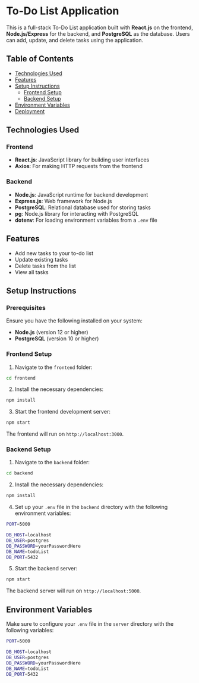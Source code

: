 # To-Do List Application

This is a full-stack To-Do List application built with **React.js** on the frontend, 
**Node.js/Express** for the backend, and **PostgreSQL** as the database. 
Users can add, update, and delete tasks using the application.

## Table of Contents

- [Technologies Used](#technologies-used)
- [Features](#features)
- [Setup Instructions](#setup-instructions)
  - [Frontend Setup](#frontend-setup)
  - [Backend Setup](#backend-setup)
- [Environment Variables](#environment-variables)
- [Deployment](#deployment)

## Technologies Used

### Frontend
- **React.js**: JavaScript library for building user interfaces
- **Axios**: For making HTTP requests from the frontend

### Backend
- **Node.js**: JavaScript runtime for backend development
- **Express.js**: Web framework for Node.js
- **PostgreSQL**: Relational database used for storing tasks
- **pg**: Node.js library for interacting with PostgreSQL
- **dotenv**: For loading environment variables from a `.env` file

## Features

- Add new tasks to your to-do list
- Update existing tasks
- Delete tasks from the list
- View all tasks

## Setup Instructions

### Prerequisites

Ensure you have the following installed on your system:
- **Node.js** (version 12 or higher)
- **PostgreSQL** (version 10 or higher)

### Frontend Setup

1. Navigate to the `frontend` folder:

```bash
cd frontend
```

2. Install the necessary dependencies:

```bash
npm install
```

3. Start the frontend development server:

```bash
npm start
```

The frontend will run on `http://localhost:3000`.

### Backend Setup

1. Navigate to the `backend` folder:

```bash
cd backend
```

2. Install the necessary dependencies:

```bash
npm install
```

4. Set up your `.env` file in the `backend` directory with the following environment variables:

```bash
PORT=5000

DB_HOST=localhost
DB_USER=postgres
DB_PASSWORD=yourPasswordHere
DB_NAME=todoList
DB_PORT=5432
```

5. Start the backend server:

```bash
npm start
```

The backend server will run on `http://localhost:5000`.

## Environment Variables

Make sure to configure your `.env` file in the `server` directory with the following variables:

```bash
PORT=5000

DB_HOST=localhost
DB_USER=postgres
DB_PASSWORD=yourPasswordHere
DB_NAME=todoList
DB_PORT=5432
```